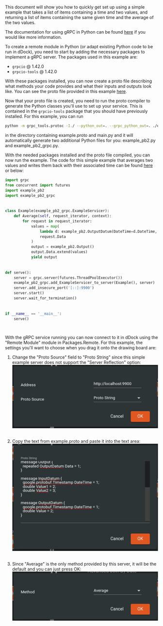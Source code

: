 This document will show you how to quickly get set up using a simple example that takes a list of items containing a
time and two values, and returning a list of items containing the same given time and the average of the two values.

The documentation for using gRPC in Python can be found [here](https://grpc.io/docs/languages/python/)
if you would like more information.

To create a remote module in Python (or adapt existing Python code to be run in dDock), you need to start by adding the
necessary packages to implement a gRPC server. The packages used in this example are:

- ```grpcio``` @ 1.42.0
- ```grpcio-tools``` @ 1.42.0

With these packages installed, you can now create a proto file describing what methods your code provides and what their
inputs and outputs look like. You can see the proto file provided in this example [here](example.proto).

Now that your proto file is created, you need to run the proto compiler to generate the Python classes you'll use to set
up your service. This is contained in the ```grpcio-tools``` package that you should have previously installed. For this
example, you can run

```bash
python -m grpc_tools.protoc -I./ --python_out=. --grpc_python_out=. ./example.proto
```

in the directory containing example.proto and main.py and it will automatically generate two additional Python files for
you: example_pb2.py and example_pb2_grpc.py.

With the needed packages installed and the proto file compiled, you can now run the example. The code for this simple
example that averages two values and writes them back with their associated time can be found [here](main.py) or below:

```python
import grpc
from concurrent import futures
import example_pb2
import example_pb2_grpc


class Example(example_pb2_grpc.ExampleServicer):
    def Average(self, request_iterator, context):
        for request in request_iterator:
            values = map(
                lambda d: example_pb2.OutputDatum(DateTime=d.DateTime, Value=(d.Value1 + d.Value2) / 2),
                request.Data
            )
            output = example_pb2.Output()
            output.Data.extend(values)
            yield output


def serve():
    server = grpc.server(futures.ThreadPoolExecutor())
    example_pb2_grpc.add_ExampleServicer_to_server(Example(), server)
    server.add_insecure_port('[::]:9900')
    server.start()
    server.wait_for_termination()


if __name__ == '__main__':
    serve()
```

<br/>

With the gRPC service running you can now connect to it in dDock using the "Remote Module" module in Packages.Remote.
For this example, the settings you'll want to choose when you drag it onto the drawing board are:

1. Change the "Proto Source" field to "Proto String" since this simple example server does not support the "Server
   Reflection" option:
   <br/>
   ![Step 1](Screenshots/SettingsStepOne.png)
   <br/><br/>

2. Copy the text from example.proto and paste it into the text area:
   <br/>
   ![Step 2](Screenshots/SettingsStepTwo.png)
   <br/><br/>

3. Since "Average" is the only method provided by this server, it will be the default and you can just press OK:
   <br/>
   ![Step 3](Screenshots/SettingsStepThree.png)
